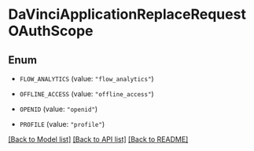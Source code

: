 # DaVinciApplicationReplaceRequestOAuthScope

## Enum


* `FLOW_ANALYTICS` (value: `"flow_analytics"`)

* `OFFLINE_ACCESS` (value: `"offline_access"`)

* `OPENID` (value: `"openid"`)

* `PROFILE` (value: `"profile"`)


[[Back to Model list]](../README.md#documentation-for-models) [[Back to API list]](../README.md#documentation-for-api-endpoints) [[Back to README]](../README.md)


